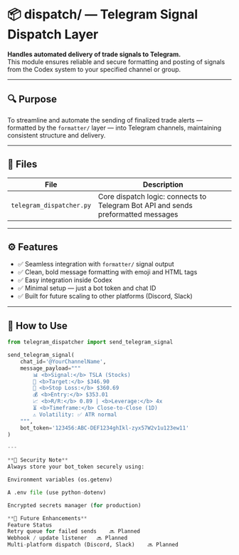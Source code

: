 # 📦 dispatch/ — Telegram Signal Dispatch Layer

**Handles automated delivery of trade signals to Telegram.**  
This module ensures reliable and secure formatting and posting of signals from the Codex system to your specified channel or group.

---

## 🔍 Purpose

To streamline and automate the sending of finalized trade alerts — formatted by the `formatter/` layer — into Telegram channels, maintaining consistent structure and delivery.

---

## 📁 Files

| File                   | Description                                      |
|------------------------|--------------------------------------------------|
| `telegram_dispatcher.py` | Core dispatch logic: connects to Telegram Bot API and sends preformatted messages |

---

## ⚙️ Features

- ✅ Seamless integration with `formatter/` signal output  
- ✅ Clean, bold message formatting with emoji and HTML tags  
- ✅ Easy integration inside Codex  
- ✅ Minimal setup — just a bot token and chat ID  
- ✅ Built for future scaling to other platforms (Discord, Slack)

---

## 🚀 How to Use

```python
from telegram_dispatcher import send_telegram_signal

send_telegram_signal(
    chat_id='@YourChannelName',
    message_payload="""
        📊 <b>Signal:</b> TSLA (Stocks)
        🎯 <b>Target:</b> $346.90
        🛑 <b>Stop Loss:</b> $360.69
        💰 <b>Entry:</b> $353.01
        📈 <b>R/R:</b> 0.89 | <b>Leverage:</b> 4x
        ⏳ <b>Timeframe:</b> Close-to-Close (1D)
        ⚠️ Volatility: ✅ ATR normal
    """,
    bot_token='123456:ABC-DEF1234ghIkl-zyx57W2v1u123ew11'
)

---

**🔐 Security Note**
Always store your bot_token securely using:

Environment variables (os.getenv)

A .env file (use python-dotenv)

Encrypted secrets manager (for production)

**🧭 Future Enhancements**
Feature	Status
Retry queue for failed sends	🔜 Planned
Webhook / update listener	🔜 Planned
Multi-platform dispatch (Discord, Slack)	🔜 Planned
